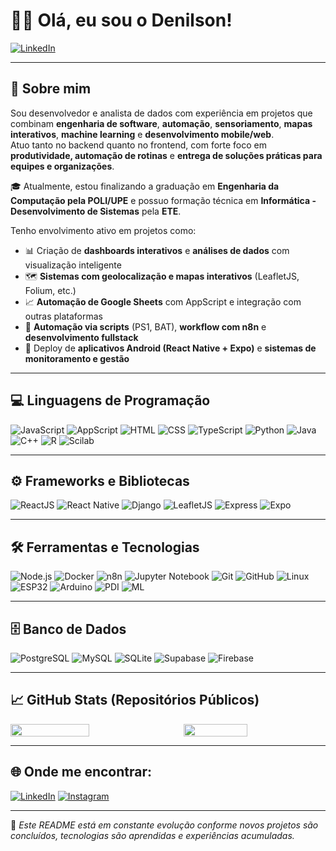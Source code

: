 # 👨‍💻 Olá, eu sou o Denilson!  

[![LinkedIn](https://img.shields.io/badge/LinkedIn-Perfil-0077B5?style=flat-square&logo=linkedin&logoColor=white)](https://www.linkedin.com/in/denilson-jos%C3%A9-do-bom-jesus-5abb13211/)

---

## 🚀 Sobre mim

Sou desenvolvedor e analista de dados com experiência em projetos que combinam **engenharia de software**, **automação**, **sensoriamento**, **mapas interativos**, **machine learning** e **desenvolvimento mobile/web**.  
Atuo tanto no backend quanto no frontend, com forte foco em **produtividade, automação de rotinas** e **entrega de soluções práticas para equipes e organizações**.

🎓 Atualmente, estou finalizando a graduação em **Engenharia da Computação pela POLI/UPE** e possuo formação técnica em **Informática - Desenvolvimento de Sistemas** pela **ETE**.

Tenho envolvimento ativo em projetos como:
- 📊 Criação de **dashboards interativos** e **análises de dados** com visualização inteligente
- 🗺️ **Sistemas com geolocalização e mapas interativos** (LeafletJS, Folium, etc.)
- 📈 **Automação de Google Sheets** com AppScript e integração com outras plataformas
- 🤖 **Automação via scripts** (PS1, BAT), **workflow com n8n** e **desenvolvimento fullstack**
- 📱 Deploy de **aplicativos Android (React Native + Expo)** e **sistemas de monitoramento e gestão**

---

## 💻 Linguagens de Programação

![JavaScript](https://img.shields.io/badge/JavaScript-F7DF1E?style=flat-square&logo=javascript&logoColor=black)
![AppScript](https://img.shields.io/badge/AppsScript-4285F4?style=flat-square&logo=google&logoColor=white)
![HTML](https://img.shields.io/badge/HTML-E34F26?style=flat-square&logo=html5&logoColor=white)
![CSS](https://img.shields.io/badge/CSS-1572B6?style=flat-square&logo=css3&logoColor=white)
![TypeScript](https://img.shields.io/badge/TypeScript-3178C6?style=flat-square&logo=typescript&logoColor=white)
![Python](https://img.shields.io/badge/Python-3776AB?style=flat-square&logo=python&logoColor=white)
![Java](https://img.shields.io/badge/Java-ED8B00?style=flat-square&logo=java&logoColor=white)
![C++](https://img.shields.io/badge/C++-00599C?style=flat-square&logo=c%2B%2B&logoColor=white)
![R](https://img.shields.io/badge/R-276DC3?style=flat-square&logo=r&logoColor=white)
![Scilab](https://img.shields.io/badge/Scilab-grey?style=flat-square)

---

## ⚙️ Frameworks e Bibliotecas

![ReactJS](https://img.shields.io/badge/ReactJS-61DAFB?style=flat-square&logo=react&logoColor=black)
![React Native](https://img.shields.io/badge/React_Native-61DAFB?style=flat-square&logo=react&logoColor=black)
![Django](https://img.shields.io/badge/Django-092E20?style=flat-square&logo=django&logoColor=white)
![LeafletJS](https://img.shields.io/badge/LeafletJS-199900?style=flat-square&logo=leaflet&logoColor=white)
![Express](https://img.shields.io/badge/Express-000000?style=flat-square&logo=express&logoColor=white)
![Expo](https://img.shields.io/badge/Expo-000020?style=flat-square&logo=expo&logoColor=white)

---

## 🛠️ Ferramentas e Tecnologias

![Node.js](https://img.shields.io/badge/Node.js-339933?style=flat-square&logo=node.js&logoColor=white)
![Docker](https://img.shields.io/badge/Docker-2496ED?style=flat-square&logo=docker&logoColor=white)
![n8n](https://img.shields.io/badge/n8n-ef8b1c?style=flat-square&logo=n8n&logoColor=white)
![Jupyter Notebook](https://img.shields.io/badge/Jupyter-F37626?style=flat-square&logo=jupyter&logoColor=white)
![Git](https://img.shields.io/badge/Git-F05032?style=flat-square&logo=git&logoColor=white)
![GitHub](https://img.shields.io/badge/GitHub-181717?style=flat-square&logo=github&logoColor=white)
![Linux](https://img.shields.io/badge/Linux-FCC624?style=flat-square&logo=linux&logoColor=black)
![ESP32](https://img.shields.io/badge/ESP32-grey?style=flat-square)
![Arduino](https://img.shields.io/badge/Arduino-00979D?style=flat-square&logo=arduino&logoColor=white)
![PDI](https://img.shields.io/badge/PDI-blue?style=flat-square)
![ML](https://img.shields.io/badge/Machine_Learning-blueviolet?style=flat-square)

---

## 🗄️ Banco de Dados

![PostgreSQL](https://img.shields.io/badge/PostgreSQL-336791?style=flat-square&logo=postgresql&logoColor=white)
![MySQL](https://img.shields.io/badge/MySQL-005C84?style=flat-square&logo=mysql&logoColor=white)
![SQLite](https://img.shields.io/badge/SQLite-003B57?style=flat-square&logo=sqlite&logoColor=white)
![Supabase](https://img.shields.io/badge/Supabase-3ECF8E?style=flat-square&logo=supabase&logoColor=white)
![Firebase](https://img.shields.io/badge/Firebase-FFCA28?style=flat-square&logo=firebase&logoColor=black)

---

## 📈 GitHub Stats (Repositórios Públicos)

<div style="display: flex; justify-content: space-between;">
  <img width="50%" src="https://github-readme-stats.vercel.app/api?username=denilsonbomjesus&show_icons=true&theme=tokyonight&hide_rank=true"/>
  <img width="45%" src="https://github-readme-stats.vercel.app/api/top-langs/?username=denilsonbomjesus&layout=compact&theme=dracula"/>
</div>

---

## 🌐 Onde me encontrar:

[![LinkedIn](https://img.shields.io/badge/LinkedIn-Perfil-0077B5?style=for-the-badge&logo=linkedin&logoColor=white)](https://www.linkedin.com/in/denilson-jos%C3%A9-do-bom-jesus-5abb13211/)
[![Instagram](https://img.shields.io/badge/Instagram-@denilson.bj-a833c9?style=for-the-badge&logo=instagram&logoColor=white)](https://instagram.com/denilson.bj)

---

🔧 *Este README está em constante evolução conforme novos projetos são concluídos, tecnologias são aprendidas e experiências acumuladas.*
